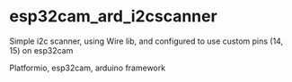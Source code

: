 # esp32cam_ard_i2cscanner

Simple i2c scanner, using Wire lib, and configured to use custom pins (14, 15) on esp32cam

Platformio, esp32cam, arduino framework

